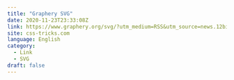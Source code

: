 ```yaml
---
title: "Graphery SVG"
date: 2020-11-23T23:33:08Z
link: https://www.graphery.org/svg/?utm_medium=RSS&utm_source=news.12bit.vn
site: css-tricks.com
language: English
category:
  - Link
  - SVG
draft: false
---
```

